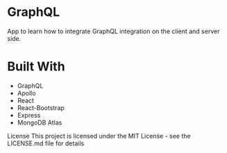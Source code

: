 # GraphQL
App to learn how to integrate GraphQL integration on the client and server side.

# Built With
- GraphQL
- Apollo
- React
- React-Bootstrap
- Express
- MongoDB Atlas

License
This project is licensed under the MIT License - see the LICENSE.md file for details
